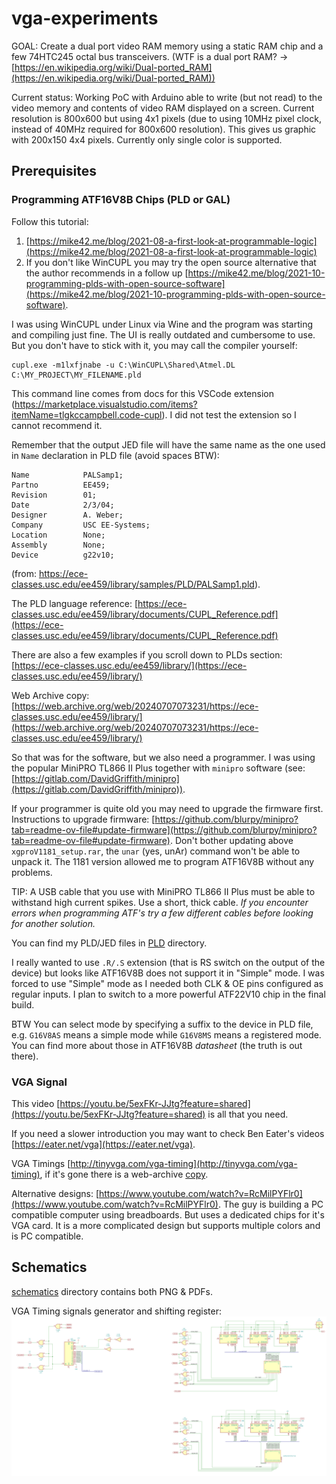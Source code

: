 # vga-experiments

GOAL: Create a dual port video RAM memory using a static RAM chip and a few 74HTC245 octal bus transceivers.
(WTF is a dual port RAM? -> [https://en.wikipedia.org/wiki/Dual-ported_RAM](https://en.wikipedia.org/wiki/Dual-ported_RAM))

Current status: Working PoC with Arduino able to write (but not read) to the video memory and contents of video RAM displayed
on a screen. Current resolution is 800x600 but using 4x1 pixels (due to using 10MHz pixel clock, instead of 40MHz required for
800x600 resolution). This gives us graphic with 200x150 4x4 pixels. Currently only single color is supported.

## Prerequisites

### Programming ATF16V8B Chips (PLD or GAL)

Follow this tutorial:

1. [https://mike42.me/blog/2021-08-a-first-look-at-programmable-logic](https://mike42.me/blog/2021-08-a-first-look-at-programmable-logic)
2. If you don't like WinCUPL you may try the open source alternative that the author recommends in a
 follow up [https://mike42.me/blog/2021-10-programming-plds-with-open-source-software](https://mike42.me/blog/2021-10-programming-plds-with-open-source-software).

I was using WinCUPL under Linux via Wine and the program was starting and compiling just fine.
The UI is really outdated and cumbersome to use. But you don't have to stick with it, you may 
call the compiler yourself:
```
cupl.exe -m1lxfjnabe -u C:\WinCUPL\Shared\Atmel.DL C:\MY_PROJECT\MY_FILENAME.pld
```
This command line comes from docs for this VSCode extension (https://marketplace.visualstudio.com/items?itemName=tlgkccampbell.code-cupl). I did not test the extension so I cannot recommend it.

Remember that the output JED file will have the same name as the one used in `Name` declaration in PLD file (avoid spaces BTW):
```
Name            PALSamp1;
Partno          EE459;
Revision        01;
Date            2/3/04;
Designer        A. Weber;
Company         USC EE-Systems;
Location        None;
Assembly        None;
Device          g22v10;
```
(from: https://ece-classes.usc.edu/ee459/library/samples/PLD/PALSamp1.pld).

The PLD language reference:
[https://ece-classes.usc.edu/ee459/library/documents/CUPL_Reference.pdf](https://ece-classes.usc.edu/ee459/library/documents/CUPL_Reference.pdf)

There are also a few examples if you scroll down to PLDs section: [https://ece-classes.usc.edu/ee459/library/](https://ece-classes.usc.edu/ee459/library/)

Web Archive copy: [https://web.archive.org/web/20240707073231/https://ece-classes.usc.edu/ee459/library/](https://web.archive.org/web/20240707073231/https://ece-classes.usc.edu/ee459/library/)


So that was for the software, but we also need a programmer. I was using the popular MiniPRO TL866 II Plus together with `minipro` software (see: [https://gitlab.com/DavidGriffith/minipro](https://gitlab.com/DavidGriffith/minipro)).

If your programmer is quite old you may need to upgrade the firmware first.
Instructions to upgrade firmware: [https://github.com/blurpy/minipro?tab=readme-ov-file#update-firmware](https://github.com/blurpy/minipro?tab=readme-ov-file#update-firmware).
Don't bother updating above `xgproV1181_setup.rar`, the `unar` (yes, unAr) command won't be able to unpack it.
The 1181 version allowed me to program ATF16V8B without any problems.

TIP: A USB cable that you use with MiniPRO TL866 II Plus must be able to withstand high current spikes. Use a short, thick cable.
_If you encounter errors when programming ATF's try a few different cables before looking for another solution._

You can find my PLD/JED files in [PLD](./pld/) directory.

I really wanted to use `.R/.S` extension (that is RS switch on the output of the device) but looks like ATF16V8B does not
support it in "Simple" mode. I was forced to use "Simple" mode as I needed both CLK & OE pins configured as regular inputs.
I plan to switch to a more powerful ATF22V10 chip in the final build.

BTW You can select mode by specifying a suffix to the device in PLD file, e.g. `G16V8AS` means a simple mode while `G16V8MS` means a registered mode. You can find more about those in ATF16V8B _datasheet_ (the truth is out there).

### VGA Signal

This video [https://youtu.be/5exFKr-JJtg?feature=shared](https://youtu.be/5exFKr-JJtg?feature=shared) is all that you need.

If you need a slower introduction you may want to check Ben Eater's videos [https://eater.net/vga](https://eater.net/vga).

VGA Timings [http://tinyvga.com/vga-timing](http://tinyvga.com/vga-timing), if it's gone there is a web-archive [copy](https://web.archive.org/web/20240811040718/http://tinyvga.com/vga-timing).

Alternative designs: [https://www.youtube.com/watch?v=RcMilPYFlr0](https://www.youtube.com/watch?v=RcMilPYFlr0). The guy is building a PC compatible computer using breadboards. But uses a dedicated chips for it's VGA card. It is a more complicated design but
supports multiple colors and is PC compatible.


## Schematics

[schematics](./schematics/) directory contains both PNG & PDFs.

VGA Timing signals generator and shifting register:
![vga timings circuit](./schematics/vga-timings.png)


